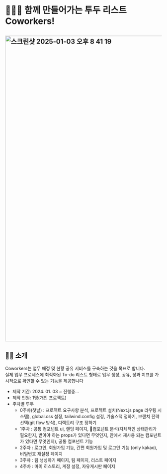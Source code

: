 # 🚧👷🏻 함께 만들어가는 투두 리스트 Coworkers!
## <img width="980" alt="스크린샷 2025-01-03 오후 8 41 19" src="https://github.com/user-attachments/assets/15746a1f-65f6-4eaf-8f57-a632c54cff63" />

## 💁‍♂️ 소개
Coworkers는 업무 배정 및 현황 공유 서비스를 구축하는 것을 목표로 합니다.</br>
실제 업무 프로세스에 최적화된 To-do 리스트 형태로 업무 생성, 공유, 성과 지표를 가시적으로 확인할 수 있는 기능을 제공합니다 </br>
- 제작 기간: 2024. 01. 03 ~ 진행중...
- 제작 인원: 1명(개인 프로젝트)
- 주차별 투두
  - 0주차(첫날) : 프로젝트 요구사항 분석, 프로젝트 설치(Next.js page 라우팅 시스템), global.css 설정, tailwind.config 설정, 기술스택 정하기, 브랜치 전략 선택(git flow 방식), 디렉토리 구조 정하기
  - 1주차 : 공통 컴포넌트 ui, 랜딩 페이지, 컴포넌트 분석(자체적인 상태관리가 필요한지, 받아야 하는 props가 있다면 무엇인지, 안에서 재사용 되는 컴포넌트가 있다면 무엇인지), 공통 컴포넌트 기능
  - 2주차 : 로그인, 회원가입 기능, 간편 회원가입 및 로그인 기능 (only kakao), 비밀번호 재설정 페이지
  - 3주차 : 팀 생성하기 페이지, 팀 페이지, 리스트 페이지
  - 4주차 : 마이 히스토리, 계정 설정, 자유게시판 페이지


